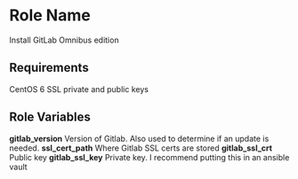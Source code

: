 Role Name
========

Install GitLab Omnibus edition

Requirements
------------

CentOS 6
SSL private and public keys

Role Variables
--------------

**gitlab_version**      Version of Gitlab. Also used to determine if an update is needed.
**ssl_cert_path**       Where Gitlab SSL certs are stored
**gitlab_ssl_crt**      Public key
**gitlab_ssl_key**      Private key. I recommend putting this in an ansible vault
